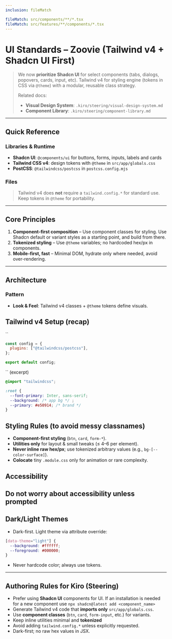 ```yaml
---
inclusion: fileMatch

fileMatch: src/components/**/*.tsx
fileMatch: src/features/**/components/*.tsx
---
```


# UI Standards – Zoovie (Tailwind v4 + Shadcn UI First)

> We now **prioritize Shadcn UI** for select components (tabs, dialogs, popovers, cards, input, etc). Tailwind v4 for styling engine (tokens in CSS via `@theme`) with a modular, reusable class strategy.
>
> Related docs:
>
> - **Visual Design System**: `.kiro/steering/visual-design-system.md`
> - **Component Library**: `.kiro/steering/component-library.md`

---

## Quick Reference

### Libraries & Runtime

- **Shadcn UI**: `@components/ui` for buttons, forms, inputs, labels and cards
- **Tailwind CSS v4**: design tokens with `@theme` in `src/app/globals.css`
- **PostCSS**: `@tailwindcss/postcss` in `postcss.config.mjs`

### Files

> Tailwind v4 does **not** require a `tailwind.config.*` for standard use. Keep tokens in `@theme` for portability.

---

## Core Principles

1. **Component-first composition** – Use component classes for styling. Use Shadcn default or variant styles as a starting point, and build from there.
2. **Tokenized styling** – Use `@theme` variables; no hardcoded hex/px in components.
3. **Mobile-first, fast** – Minimal DOM, hydrate only where needed, avoid over-rendering.

---

## Architecture

### Pattern

- **Look & Feel**: Tailwind v4 classes + `@theme` tokens define visuals.

## Tailwind v4 Setup (recap)

\`\`

```js
const config = {
  plugins: ["@tailwindcss/postcss"],
};

export default config;
```

\`\` (excerpt)

```css
@import "tailwindcss";

:root {
  --font-primary: Inter, sans-serif;
  --background: /* app bg */ ;
  --primary: #e50914; /* brand */
}
```

## Styling Rules (to avoid messy classnames)

- **Component-first styling** (`btn`, `card`, `form-*`).
- **Utilities only** for layout & small tweaks (≤ 4–6 per element).
- **Never inline raw hex/px**; use tokenized arbitrary values (e.g., `bg-[--color-surface]`).
- **Colocate** tiny `.module.css` only for animation or rare complexity.

## Accessibility

## Do not worry about accessibility unless prompted

## Dark/Light Themes

- Dark-first. Light theme via attribute override:

```css
[data-theme="light"] {
  --background: #ffffff;
  --foreground: #000000;
}
```

- Never hardcode color; always use tokens.

---

## Authoring Rules for Kiro (Steering)

- Prefer using **Shadcn UI** components for UI. If an installation is needed for a new component use `npx shadcn@latest add <component_name>`
- Generate Tailwind v4 code that **imports only** `src/app/globals.css`.
- Use **component classes** (`btn`, `card`, `form-input`, etc.) for variants.
- Keep inline utilities minimal and **tokenized**
- Avoid adding `tailwind.config.*` unless explicitly requested.
- Dark-first; no raw hex values in JSX.
